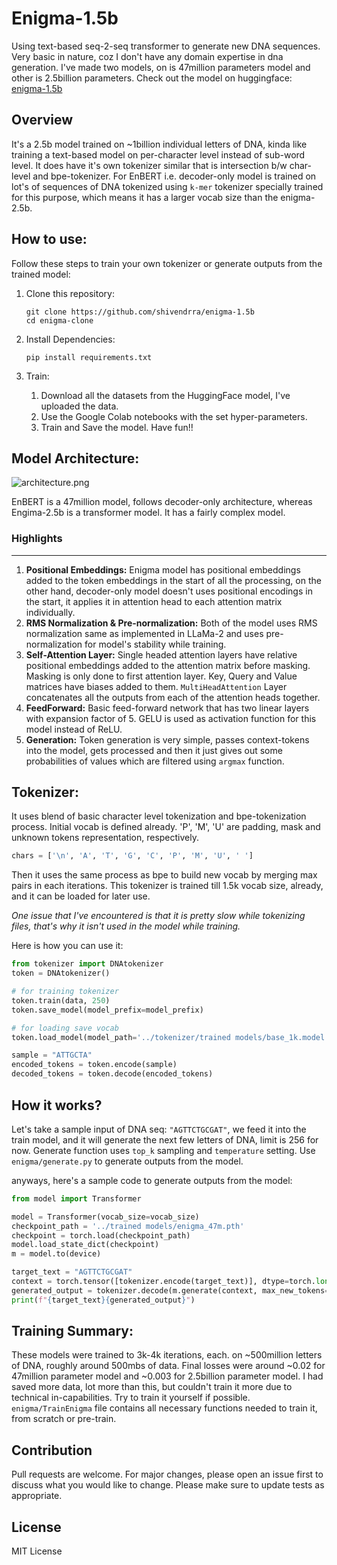 # Enigma-1.5b
Using text-based seq-2-seq transformer to generate new DNA sequences. Very basic in nature, coz I don't have any domain expertise in dna generation. I've made two models, on is 47million parameters model and other is 2.5billion parameters.
Check out the model on huggingface: [enigma-1.5b](https://huggingface.co/Shivendrra/enigma-1.5b)

## Overview
It's a 2.5b model trained on ~1billion individual letters of DNA, kinda like training a text-based model on per-character level instead of sub-word level. It does have it's own tokenizer similar that is intersection b/w char-level and bpe-tokenizer.
For EnBERT i.e. decoder-only model is trained on lot's of sequences of DNA tokenized using `k-mer` tokenizer specially trained for this purpose, which means it has a larger vocab size than the enigma-2.5b.

## How to use:
Follow these steps to train your own tokenizer or generate outputs from the trained model:
1. Clone this repository:
	```shell
	git clone https://github.com/shivendrra/enigma-1.5b
	cd enigma-clone
	```

2. Install Dependencies:
	```shell
	pip install requirements.txt
	```

3. Train:
	1. Download all the datasets from the HuggingFace model, I've uploaded the data.
	2. Use the Google Colab notebooks with the set hyper-parameters.
	3. Train and Save the model. Have fun!!

## Model Architecture:
![architecture.png](https://github.com/shivendrra/enigma-1.5b/blob/main/architecture.png)

EnBERT is a 47million model, follows decoder-only architecture, whereas Engima-2.5b is a transformer model. It has a fairly complex model.
### Highlights
---
1. **Positional Embeddings:** Enigma model has positional embeddings added to the token embeddings in the start of all the processing, on the other hand, decoder-only model doesn't uses positional encodings in the start, it applies it in attention head to each attention matrix individually.
2. **RMS Normalization & Pre-normalization:** Both of the model uses RMS normalization same as implemented in LLaMa-2 and uses pre-normalization for model's stability while training.
3. **Self-Attention Layer:** Single headed attention layers have relative positional embeddings added to the attention matrix before masking. Masking is only done to first attention layer. Key, Query and Value matrices have biases added to them. `MultiHeadAttention` Layer concatenates all the outputs from each of the attention heads together.
4. **FeedForward:** Basic feed-forward network that has two linear layers with expansion factor of 5. GELU is used as activation function for this model instead of ReLU.
5. **Generation:** Token generation is very simple, passes context-tokens into the model, gets processed and then it just gives out some probabilities of values which are filtered using `argmax` function.

## Tokenizer:
It uses blend of basic character level tokenization and bpe-tokenization process. Initial vocab is defined already. 'P', 'M', 'U' are padding, mask and unknown tokens representation, respectively.
```python
chars = ['\n', 'A', 'T', 'G', 'C', 'P', 'M', 'U', ' ']
```
Then it uses the same process as bpe to build new vocab by merging max pairs in each iterations. This tokenizer is trained till 1.5k vocab size, already, and it can be loaded for later use.

*One issue that I've encountered is that it is pretty slow while tokenizing files, that's why it isn't used in the model while training.*

Here is how you can use it:
```python
from tokenizer import DNAtokenizer
token = DNAtokenizer()

# for training tokenizer
token.train(data, 250)
token.save_model(model_prefix=model_prefix)

# for loading save vocab
token.load_model(model_path='../tokenizer/trained models/base_1k.model')

sample = "ATTGCTA"
encoded_tokens = token.encode(sample)
decoded_tokens = token.decode(encoded_tokens)
```

## How it works?
Let's take a sample input of DNA seq: `"AGTTCTGCGAT"`, we feed it into the train model, and it will generate the next few letters of DNA, limit is 256 for now. Generate function uses `top_k` sampling and `temperature` setting. Use `enigma/generate.py` to generate outputs from the model.

anyways, here's a sample code to generate outputs from the model:
```python
from model import Transformer

model = Transformer(vocab_size=vocab_size)
checkpoint_path = '../trained models/enigma_47m.pth'
checkpoint = torch.load(checkpoint_path)
model.load_state_dict(checkpoint)
m = model.to(device)

target_text = "AGTTCTGCGAT"
context = torch.tensor([tokenizer.encode(target_text)], dtype=torch.long, device=device)
generated_output = tokenizer.decode(m.generate(context, max_new_tokens=10, temperature=0.5, top_k=5))
print(f"{target_text}{generated_output}")
```

## Training Summary:
These models were trained to 3k-4k iterations, each. on ~500million letters of DNA, roughly around 500mbs of data. Final losses were around ~0.02 for 47million parameter model and ~0.003 for 2.5billion parameter model. I had saved more data, lot more than this, but couldn't train it more due to technical in-capabilities.
Try to train it yourself if possible. `enigma/TrainEnigma` file contains all necessary functions needed to train it, from scratch or pre-train.

## Contribution
Pull requests are welcome. For major changes, please open an issue first to discuss what you would like to change.
Please make sure to update tests as appropriate.

## License
MIT License